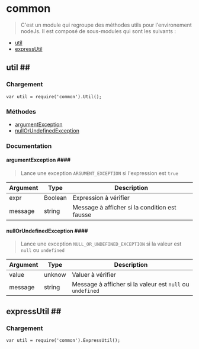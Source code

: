 # common #

> C'est un module qui regroupe des méthodes utils pour l'environement nodeJs.
Il est composé de sous-modules qui sont les suivants :
 - [util](#util)
 - [expressUtil](#expressUtil)

## util <a id="util"></a>##
### Chargement ###

`var util = require('common').Util();`

### Méthodes ###
- [argumentException](#argumentException)
- [nullOrUndefinedException](#nullOrUndefinedException)

### Documentation ###

#### argumentException <a id="argumentException"></a>####

> Lance une exception `ARGUMENT_EXCEPTION` si l'expression est `true`

| Argument      |Type                 |Description |
| ------------- |-------------        | ---------  |
|expr           |Boolean              |Expression à vérifier|
|message        |string               |Message à afficher si la condition est fausse|

#### nullOrUndefinedException <a id="nullOrUndefinedException"></a>####

> Lance une exception `NULL_OR_UNDEFINED_EXCEPTION` si la valeur est `null` ou `undefined`

| Argument      |Type                 |Description |
| ------------- |-------------        | ---------  |
|value          |unknow               |Valuer à vérifier|
|message        |string               |Message à afficher si la valeur est `null` ou `undefined`|


## expressUtil <a id="expressUtil"></a>##

### Chargement ###
`var util = require('common').ExpressUtil();`
